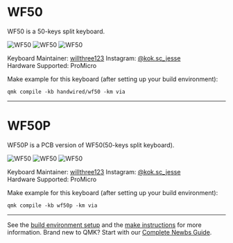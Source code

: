 
# WF50

WF50 is a 50-keys split keyboard.

![WF50](/wf50/img1.png)
![WF50](/wf50/img2.png)
![WF50](/wf50/img3.png)

Keyboard Maintainer: [willthree123](https://github.com/willthree123/) Instagram: [@kok.sc_jesse](https://instagram.com/kok.sc_jesse)  
Hardware Supported: ProMicro

Make example for this keyboard (after setting up your build environment):

    qmk compile -kb handwired/wf50 -km via

---

# WF50P

WF50P is a PCB version of WF50(50-keys split keyboard).

![WF50](../wf50p/v1/img1.png)
![WF50](../wf50p/v1/img2.png)
![WF50](../wf50p/v1/img3.png)

Keyboard Maintainer: [willthree123](https://github.com/willthree123/) Instagram: [@kok.sc_jesse](https://instagram.com/kok.sc_jesse)  
Hardware Supported: ProMicro

Make example for this keyboard (after setting up your build environment):

    qmk compile -kb wf50p -km via
---
See the [build environment setup](https://docs.qmk.fm/#/getting_started_build_tools) and the [make instructions](https://docs.qmk.fm/#/getting_started_make_guide) for more information. Brand new to QMK? Start with our [Complete Newbs Guide](https://docs.qmk.fm/#/newbs).